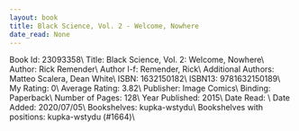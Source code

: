 ```yaml
---
layout: book
title: Black Science, Vol. 2 - Welcome, Nowhere
date_read: None
---
```


Book Id: 23093358\ 
Title: Black Science, Vol. 2: Welcome, Nowhere\ 
Author: Rick Remender\ 
Author l-f: Remender, Rick\ 
Additional Authors: Matteo Scalera, Dean White\ 
ISBN: 1632150182\ 
ISBN13: 9781632150189\ 
My Rating: 0\ 
Average Rating: 3.82\ 
Publisher: Image Comics\ 
Binding: Paperback\ 
Number of Pages: 128\ 
Year Published: 2015\ 
Date Read: \ 
Date Added: 2020/07/05\ 
Bookshelves: kupka-wstydu\ 
Bookshelves with positions: kupka-wstydu (#1664)\ 


